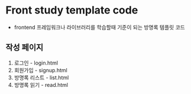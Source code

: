 # Front study template code
- frontend 프레임워크나 라이브러리를 학습할때 기준이 되는 방명록 템플릿 코드

## 작성 페이지
1. 로그인 - login.html
2. 회원가입 - signup.html
3. 방명록 리스트 - list.html
4. 방명록 읽기 - read.html
